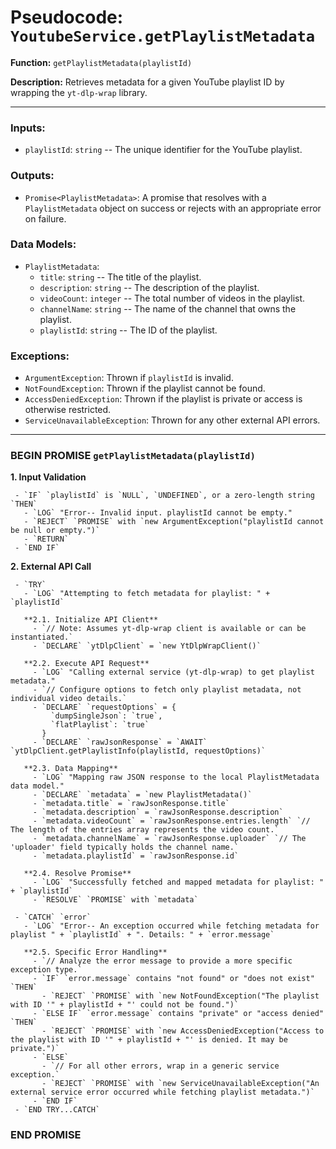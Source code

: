 # Pseudocode: `YoutubeService.getPlaylistMetadata`

**Function:** `getPlaylistMetadata(playlistId)`

**Description:** Retrieves metadata for a given YouTube playlist ID by wrapping the `yt-dlp-wrap` library.

---

### **Inputs:**
- `playlistId`: `string` -- The unique identifier for the YouTube playlist.

### **Outputs:**
- `Promise<PlaylistMetadata>`: A promise that resolves with a `PlaylistMetadata` object on success or rejects with an appropriate error on failure.

### **Data Models:**
- `PlaylistMetadata`:
  - `title`: `string` -- The title of the playlist.
  - `description`: `string` -- The description of the playlist.
  - `videoCount`: `integer` -- The total number of videos in the playlist.
  - `channelName`: `string` -- The name of the channel that owns the playlist.
  - `playlistId`: `string` -- The ID of the playlist.

### **Exceptions:**
- `ArgumentException`: Thrown if `playlistId` is invalid.
- `NotFoundException`: Thrown if the playlist cannot be found.
- `AccessDeniedException`: Thrown if the playlist is private or access is otherwise restricted.
- `ServiceUnavailableException`: Thrown for any other external API errors.

---

### **BEGIN PROMISE** `getPlaylistMetadata(playlistId)`

  **1. Input Validation**
  
     - `IF` `playlistId` is `NULL`, `UNDEFINED`, or a zero-length string `THEN`
       - `LOG` "Error-- Invalid input. playlistId cannot be empty."
       - `REJECT` `PROMISE` with `new ArgumentException("playlistId cannot be null or empty.")`
       - `RETURN`
     - `END IF`

  **2. External API Call**

     - `TRY`
       - `LOG` "Attempting to fetch metadata for playlist: " + `playlistId`

       **2.1. Initialize API Client**
         - `// Note: Assumes yt-dlp-wrap client is available or can be instantiated.`
         - `DECLARE` `ytDlpClient` = `new YtDlpWrapClient()`

       **2.2. Execute API Request**
         - `LOG` "Calling external service (yt-dlp-wrap) to get playlist metadata."
         - `// Configure options to fetch only playlist metadata, not individual video details.`
         - `DECLARE` `requestOptions` = {
             `dumpSingleJson`: `true`,
             `flatPlaylist`: `true` 
           }
         - `DECLARE` `rawJsonResponse` = `AWAIT` `ytDlpClient.getPlaylistInfo(playlistId, requestOptions)`

       **2.3. Data Mapping**
         - `LOG` "Mapping raw JSON response to the local PlaylistMetadata data model."
         - `DECLARE` `metadata` = `new PlaylistMetadata()`
         - `metadata.title` = `rawJsonResponse.title`
         - `metadata.description` = `rawJsonResponse.description`
         - `metadata.videoCount` = `rawJsonResponse.entries.length` `// The length of the entries array represents the video count.`
         - `metadata.channelName` = `rawJsonResponse.uploader` `// The 'uploader' field typically holds the channel name.`
         - `metadata.playlistId` = `rawJsonResponse.id`

       **2.4. Resolve Promise**
         - `LOG` "Successfully fetched and mapped metadata for playlist: " + `playlistId`
         - `RESOLVE` `PROMISE` with `metadata`

     - `CATCH` `error`
       - `LOG` "Error-- An exception occurred while fetching metadata for playlist " + `playlistId` + ". Details: " + `error.message`

       **2.5. Specific Error Handling**
         - `// Analyze the error message to provide a more specific exception type.`
         - `IF` `error.message` contains "not found" or "does not exist" `THEN`
           - `REJECT` `PROMISE` with `new NotFoundException("The playlist with ID '" + playlistId + "' could not be found.")`
         - `ELSE IF` `error.message` contains "private" or "access denied" `THEN`
           - `REJECT` `PROMISE` with `new AccessDeniedException("Access to the playlist with ID '" + playlistId + "' is denied. It may be private.")`
         - `ELSE`
           - `// For all other errors, wrap in a generic service exception.`
           - `REJECT` `PROMISE` with `new ServiceUnavailableException("An external service error occurred while fetching playlist metadata.")`
         - `END IF`
     - `END TRY...CATCH`

### **END PROMISE**